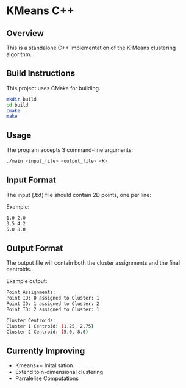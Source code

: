 # KMeans C++

## Overview
This is a standalone C++ implementation of the K-Means clustering algorithm. 


## Build Instructions

This project uses CMake for building.

```bash
mkdir build
cd build
cmake ..
make
```

## Usage 

The program accepts 3 command-line arguments:

```bash
./main <input_file> <output_file> <K>
```

## Input Format
The input (.txt) file should contain 2D points, one per line:

Example:

```bash
1.0 2.0
3.5 4.2
5.0 8.0
```

## Output Format
The output file will contain both the cluster assignments and the final centroids.

Example output:

```bash
Point Assignments:
Point ID: 0 assigned to Cluster: 1
Point ID: 1 assigned to Cluster: 2
Point ID: 2 assigned to Cluster: 1

Cluster Centroids:
Cluster 1 Centroid: (1.25, 2.75)
Cluster 2 Centroid: (5.0, 8.0)
```

## Currently Improving 
- Kmeans++ Initalisation 
- Extend to n-dimensional clustering
- Parralelise Computations